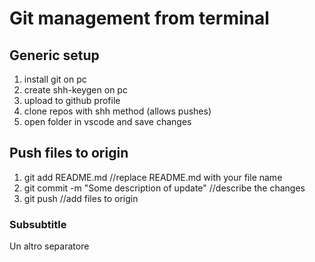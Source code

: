 # Git management from terminal

## Generic setup
1. install git on pc
2. create shh-keygen on pc
3. upload to github profile
4. clone repos with shh method (allows pushes)
5. open folder in vscode and save changes

## Push files to origin
1. git add README.md //replace README.md with your file name
2. git commit -m "Some description of update" //describe the changes
3. git push //add files to origin

### Subsubtitle
Un altro separatore